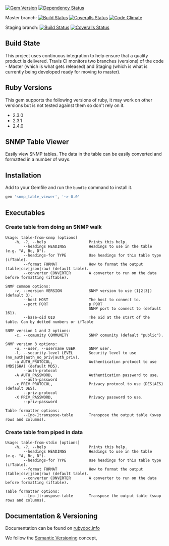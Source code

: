 [![Gem Version](https://badge.fury.io/rb/snmp_table_viewer.svg)](http://badge.fury.io/rb/snmp_table_viewer)
[![Dependency Status](https://gemnasium.com/robertgauld/snmp_table_viewer.png)](https://gemnasium.com/robertgauld/snmp_table_viewer)

Master branch:
[![Build Status](https://secure.travis-ci.org/robertgauld/snmp_table_viewer.png?branch=master)](http://travis-ci.org/robertgauld/snmp_table_viewer)
[![Coveralls Status](https://coveralls.io/repos/robertgauld/snmp_table_viewer/badge.svg?branch=master)](https://coveralls.io/r/robertgauld/snmp_table_viewer)
[![Code Climate](https://codeclimate.com/github/robertgauld/snmp_table_viewer.png?branch=master)](https://codeclimate.com/github/robertgauld/snmp_table_viewer)

Staging branch:
[![Build Status](https://secure.travis-ci.org/robertgauld/snmp_table_viewer.png?branch=staging)](http://travis-ci.org/robertgauld/snmp_table_viewer)
[![Coveralls Status](https://coveralls.io/repos/robertgauld/snmp_table_viewer/badge.svg?branch=master)](https://coveralls.io/r/robertgauld/snmp_table_viewer)


## Build State
This project uses continuous integration to help ensure that a quality product is delivered.
Travis CI monitors two branches (versions) of the code - Master (which is what gets released)
and Staging (which is what is currently being developed ready for moving to master).


## Ruby Versions
This gem supports the following versions of ruby, it may work on other versions but is not tested against them so don't rely on it.

  * 2.3.0
  * 2.3.1
  * 2.4.0


## SNMP Table Viewer

Easily view SNMP tables. The data in the table can be easily converted and formatted in a number of ways.


## Installation

Add to your Gemfile and run the `bundle` command to install it.

```ruby
gem 'snmp_table_viewer', '~> 0.0'
```


## Executables

### Create table from doing an SNMP walk
```
Usage: table-from-snmp [options]
    -h, -?, --help                   Prints this help.
        --headings HEADINGS          Headings to use in the table (e.g. "A, Bc, D").
        --headings-for TYPE          Use headings for this table type (ifTable).
        --format FORMAT              How to format the output (table|csv|json|raw) (default table).
        --converter CONVERTER        A converter to run on the data before formatting (iftable).

SNMP common options:
    -v, --version VERSION            SNMP version to use (1|2|3|) (default 3).
        --host HOST                  The host to connect to.
        --port PORT                  p PORT
                                     SNMP port to connect to (default 161).
        --base-oid OID               The oid at the start of the table. Can by dotted numbers or ifTable

SNMP version 1 and 2 options:
    -c, --comunity COMMUNITY         SNMP comunity (default "public").

SNMP version 3 options:
    -u, --user, --username USER      SNMP user.
    -l, --security-level LEVEL       Security level to use (no_auth|auth_no_priv|auth_priv).
    -a AUTH_PROTOCOL,                Authentication protocol to use (MD5|SHA) (default MD5).
        --auth-protocol
    -A AUTH_PASSWORD,                Authentication password to use.
        --auth-password
    -x PRIV_PROTOCOL,                Privacy protocol to use (DES|AES) (default DES).
        --priv-protocol
    -X PRIV_PASSWORD,                Privacy password to use.
        --priv-password

Table formatter options:
        --[no-]transpose-table       Transpose the output table (swap rows and columns).
```
### Create table from piped in data
```
Usage: table-from-stdin [options]
    -h, -?, --help                   Prints this help.
        --headings HEADINGS          Headings to use in the table (e.g. "A, Bc, D").
        --headings-for TYPE          Use headings for this table type (ifTable).
        --format FORMAT              How to format the output (table|csv|json|raw) (default table).
        --converter CONVERTER        A converter to run on the data before formatting (iftable).

Table formatter options:
        --[no-]transpose-table       Transpose the output table (swap rows and columns).
```


## Documentation & Versioning

Documentation can be found on [rubydoc.info](http://rubydoc.info/github/robertgauld/snmp_table_viewer/master/frames)

We follow the [Semantic Versioning](http://semver.org/) concept,
